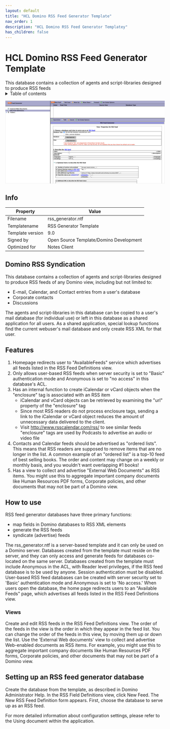 ```yaml
---
layout: default
title: "HCL Domino RSS Feed Generator Template"
nav_order: 1
description: "HCL Domino RSS Feed Generator Templatey"
has_children: false
---
```

<h1>HCL Domino RSS Feed Generator Template</h1>
This database contains a collection of agents and script-libraries designed to produce RSS feeds

<details close markdown="block">
  <summary>
    Table of contents
  </summary>
  {: .text-delta }
1. TOC
{:toc}
</details>

![Screenshot RSS Feed Generator](assets/images/png/screenshot.png)

## Info

Property | Value
---|---
Filename | rss_generator.ntf
Templatename | RSS Generator Template
Template version | 9.0
Signed by | Open Source Template/Domino Development
Optimized for | Notes Client 

## Domino RSS Syndication

This database contains a collection of agents and script-libraries designed to produce RSS feeds of any Domino view, including but not limited to:
* E-mail, Calendar, and Contact entries from a user's database
* Corporate contacts
* Discussions

The agents and script-libraries in this database can be copied to a user's mail database (for individual use) or left in this database as a shared application for all users.  As a shared application, special lookup functions find the current webuser's mail database and only create RSS XML for that user.  

## Features

1. Homepage redirects user to "AvailableFeeds" service which advertises all feeds listed in the RSS Feed Definitions view.
2. Only allows user-based RSS feeds when server security is set to "Basic" authentication mode and Anonymous is set to "no access" in this database's ACL.
3. Has an internal function to create iCalendar or vCard objects when the "enclosure" tag is associated with an RSS item
   * iCalendar and vCard objects can be retrieved by examining the "url" property of the "enclosure" tag
   * Since most RSS readers do not process enclosure tags, sending a link to the iCalendar or vCard object reduces the amount of unnecessary data delivered to the client.
   * Visit http://www.rsscalendar.com/rss/  to see similar feeds "enclosure" tags are used by Podcasts to advertise an audio or video file
4. Contacts and Calendar feeds should be advertised as "ordered lists". This means that RSS readers are supposed to remove items that are no longer in the list.  A common example of an "ordered list" is a top-10 feed of best selling books.  The order and content may change on a weekly or monthly basis, and you wouldn't want overlapping #1 books!
5. Has a view to collect and advertise "External Web Documents" as RSS items.  You might use this to aggregate important company documents like Human Resources PDF forms, Corporate policies, and other documents that may not be part of a Domino view.



## How to use
RSS feed generator databases have three primary functions:
* map fields in Domino databases to RSS XML elements
* generate the RSS feeds
* syndicate (advertise) feeds

The rss_generator.ntf is a server-based template and it can only be used on a Domino server. Databases created from the template must reside on the server, and they can only access and generate feeds for databases co-located on the same server.
Databases created from the template must include Anonymous in the ACL, with Reader level privileges, if the RSS feed database is to be used by anyone. Session authentication must be disabled.
User-based RSS feed databases can be created with server security set to 'Basic' authentication mode and Anonymous is set to 'No access.' 
When users open the database, the home page redirects users to an "Available Feeds" page, which advertises all feeds listed in the RSS Feed Definitions view.

### Views
Create and edit RSS feeds in the RSS Feed Definitions view. The order of the feeds in the view is the order in which they appear in the feed list. You can change the order of the feeds in this view, by moving them up or down the list.
Use the 'External Web documents' view to collect and advertise Web-enabled documents as RSS items. For example, you might use this to aggregate important company documents like Human Resources PDF forms, Corporate policies, and other documents that may not be part of a Domino view.

## Setting up an RSS feed generator database
Create the database from the template, as described in Domino Administrator Help.
In the RSS Field Definitions view, click New Feed. The New RSS Feed Definition form appears.
First, choose the database to serve up as an RSS feed. 

For more detailed information about configuration settings, please refer to the Using document within the application.